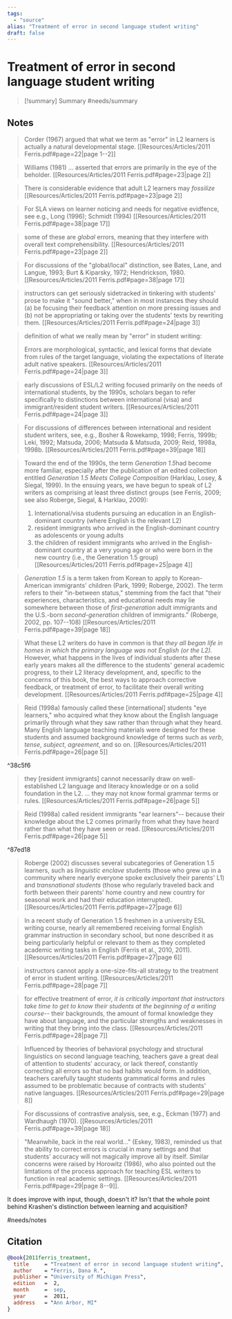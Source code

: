 ```yaml
---
tags:
  - "source"
alias: "Treatment of error in second language student writing"
draft: false
---
```

# Treatment of error in second language student writing

> [!summary] Summary
> #needs/summary 

## Notes
> Corder (1967) argued that what we term as "error" in L2 learners is actually a natural developmental stage. [[Resources/Articles/2011 Ferris.pdf#page=22|page 1--2]]

> Williams (1981) ... asserted that errors are primarily in the eye of the beholder. [[Resources/Articles/2011 Ferris.pdf#page=23|page 2]]

> There is considerable evidence that adult L2 learners may *fossilize* [[Resources/Articles/2011 Ferris.pdf#page=23|page 2]]

> For SLA views on learner noticing and needs for negative evidfence, see e.g., Long (1996); Schmidt (1994) [[Resources/Articles/2011 Ferris.pdf#page=38|page 17]]

> some of these are *global* errors, meaning that they interfere with overall text comprehensibility. [[Resources/Articles/2011 Ferris.pdf#page=23|page 2]]

> For discussions of the "global/local" distinction, see Bates, Lane, and Langue, 1993; Burt & Kiparsky, 1972; Hendrickson, 1980. [[Resources/Articles/2011 Ferris.pdf#page=38|page 17]]

> instructors can get seriously sidetracked in tinkering with students' prose to make it "sound better," when in most instances they should (a) be focusing their feedback attention on more pressing issues and (b) not be appropriating or taking over the students' texts by rewriting them. [[Resources/Articles/2011 Ferris.pdf#page=24|page 3]]

> definition of what we really mean by "error" in student writing:
> 
> Errors are morphological, syntactic, and lexical forms that deviate from rules of the target language, violating the expectations of literate adult native speakers. [[Resources/Articles/2011 Ferris.pdf#page=24|page 3]]

> early discussions of ESL/L2 writing focused primarily on the needs of international students, by the 1990s, scholars began to refer specifically to distinctions between international (visa) and immigrant/resident student writers. [[Resources/Articles/2011 Ferris.pdf#page=24|page 3]]

>For discussions of differences between international and resident student writers, see, e.g., Bosher & Rowekamp, 1998; Ferris, 1999b; Leki, 1992; Matsuda, 2006; Matsuda & Matsuda, 2009; Reid, 1998a, 1998b. [[Resources/Articles/2011 Ferris.pdf#page=39|page 18]]

> Toward the end of the 1990s, the term *Generation 1.5*had become more familiar, especially after the publication of an edited collection entitled *Generation 1.5 Meets College Composition* (Harklau, Losey, & Siegal, 1999). In the ensuing years, we have begun to speak of L2 writers as comprising at least three distinct groups (see Ferris, 2009; see also Roberge, Siegal, & Harklau, 2009):
> 
> 1. International/visa students pursuing an education in an English-dominant country (where English is the relevant L2)
> 2. resident immigrants who arrived in the English-dominant country as adolescents or young adults
> 3. the children of resident immigrants who arrived in the English-dominant country at a very young age or who were born in the new country (i.e., the Generation 1.5 group) [[Resources/Articles/2011 Ferris.pdf#page=25|page 4]]

> *Generation 1.5* is a term taken from Korean to apply to Korean-American immigrants' children (Park, 1999; Roberge, 2002). The term refers to their "in-between status," stemming from the fact that "their experiences, characteristics, and educational needs may lie somewhere between those of *first-generation* adult immigrants and the U.S.-born *second-generation* children of immigrants." (Roberge, 2002, pp. 107--108) [[Resources/Articles/2011 Ferris.pdf#page=39|page 18]]

> What these L2 writers do have in common is that *they all began life in homes in which the primary language was not English (or the L2).* However, what happens in the lives of individual students after these early years makes all the difference to the students' general academic progress, to their L2 literacy development, and, specific to the concerns of this book, the best ways to approach corrective feedback, or treatment of error, to facilitate their overall writing development. [[Resources/Articles/2011 Ferris.pdf#page=25|page 4]]

> Reid (1998a) famously called these [international] students "eye learners," who acquired what they know about the English language primarily through what they saw rather than through what they heard. Many English language teaching materials were designed for these students and assumed background knowledge of terms such as *verb*, *tense*, *subject*, *agreement*, and so on.  [[Resources/Articles/2011 Ferris.pdf#page=26|page 5]]

^38c5f6

> they [resident immigrants] cannot necessarily draw on well-established L2 language and literacy knowledge or on a solid foundation in the L2. ... they may not know formal grammar terms or rules. [[Resources/Articles/2011 Ferris.pdf#page=26|page 5]]

> Reid (1998a) called resident immigrants "ear learners"-- because their knowledge about the L2 comes primarily from what they have heard rather than what they have seen or read. [[Resources/Articles/2011 Ferris.pdf#page=26|page 5]]

^87ed18

> Roberge (2002) discusses several subcategories of Generation 1.5 learners, such as *linguistic enclave* students (those who grew up in a community where nearly everyone spoke exclusively their parents' L1) and *transnational students* (those who regularly traveled back and forth between their parents' home country and new country for seasonal work and had their education interrupted). [[Resources/Articles/2011 Ferris.pdf#page=27|page 6]]

> In a recent study of Generation 1.5 freshmen in a university ESL writing course, nearly all remembered receiving formal English grammar instruction in secondary school, but none described it as being particularly helpful or relevant to them as they completed academic writing tasks in English (Ferris et al., 2010, 2011). [[Resources/Articles/2011 Ferris.pdf#page=27|page 6]]

> instructors cannot apply a one-size-fits-all strategy to the treatment of error in student writing. [[Resources/Articles/2011 Ferris.pdf#page=28|page 7]]

> for effective treatment of error, *it is critically important that instructors take time to get to know their students at the beginning of a writing course*-- their backgrounds, the amount of formal knowledge they have about language, and the particular strengths and weaknesses in writing that they bring into the class. [[Resources/Articles/2011 Ferris.pdf#page=28|page 7]]

> Influenced by theories of behavioral psychology and structural linguistics on second language teaching, teachers gave a great deal of attention to students' accuracy, or lack thereof, constantly correcting all errors so that no bad habits would form. In addition, teachers carefully taught students grammatical forms and rules assumed to be problematic because of contracts with students' native languages. [[Resources/Articles/2011 Ferris.pdf#page=29|page 8]]

> For discussions of contrastive analysis, see, e.g., Eckman (1977) and Wardhaugh (1970). [[Resources/Articles/2011 Ferris.pdf#page=39|page 18]]

> "Meanwhile, back in the real world..." (Eskey, 1983), reminded us that the ability to correct errors is crucial in many settings and that students' accuracy will not magically improve all by itself. Similar concerns were raised by Horowitz (1986), who also pointed out the limtations of the process approach for teaching ESL writers to function in real academic settings. [[Resources/Articles/2011 Ferris.pdf#page=29|page 8--9]].

It does improve with input, though, doesn't it? Isn't that the whole point behind Krashen's distinction between learning and acquisition?

#needs/notes
## Citation

```bibtex
@book{2011ferris_treatment,
  title     = "Treatment of error in second language student writing",
  author    = "Ferris, Dana R.",
  publisher = "University of Michigan Press",
  edition   =  2,
  month     =  sep,
  year      =  2011,
  address   = "Ann Arbor, MI"
}
```

